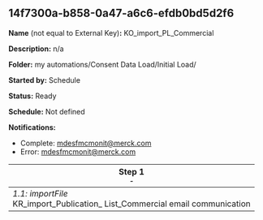 ## 14f7300a-b858-0a47-a6c6-efdb0bd5d2f6

**Name** (not equal to External Key)**:** KO_import_PL_Commercial


**Description:** n/a

**Folder:** my automations/Consent Data Load/Initial Load/

**Started by:** Schedule

**Status:** Ready

**Schedule:** Not defined

**Notifications:**

* Complete: mdesfmcmonit@merck.com
* Error: mdesfmcmonit@merck.com

| Step 1<br>_<small>-</small>_ |
| --- |
| _1.1: importFile_<br>KR_import_Publication_ List_Commercial email communication |
